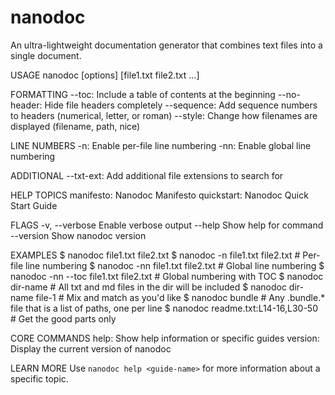 # nanodoc

An ultra-lightweight documentation generator that combines text files into a
single document.

USAGE nanodoc [options] [file1.txt file2.txt ...]

FORMATTING --toc: Include a table of contents at the beginning --no-header: Hide
file headers completely --sequence: Add sequence numbers to headers (numerical,
letter, or roman) --style: Change how filenames are displayed (filename, path,
nice)

LINE NUMBERS -n: Enable per-file line numbering -nn: Enable global line
numbering

ADDITIONAL --txt-ext: Add additional file extensions to search for

HELP TOPICS manifesto: Nanodoc Manifesto quickstart: Nanodoc Quick Start Guide

FLAGS -v, --verbose Enable verbose output --help Show help for command --version
Show nanodoc version

EXAMPLES $ nanodoc file1.txt file2.txt $ nanodoc -n file1.txt file2.txt #
Per-file line numbering $ nanodoc -nn file1.txt file2.txt # Global line
numbering $ nanodoc -nn --toc file1.txt file2.txt # Global numbering with TOC $
nanodoc dir-name # All txt and md files in the dir will be included $ nanodoc
dir-name file-1 # Mix and match as you'd like $ nanodoc bundle # Any .bundle.\*
file that is a list of paths, one per line $ nanodoc readme.txt:L14-16,L30-50 #
Get the good parts only

CORE COMMANDS help: Show help information or specific guides version: Display
the current version of nanodoc

LEARN MORE Use `nanodoc help <guide-name>` for more information about a specific
topic.
